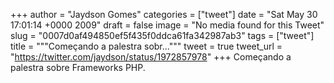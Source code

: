 
+++
author = "Jaydson Gomes"
categories = ["tweet"]
date = "Sat May 30 17:01:14 +0000 2009"
draft = false
image = "No media found for this Tweet"
slug = "0007d0af494850ef5f435f0ddca61fa342987ab3"
tags = ["tweet"]
title = """Começando a palestra sobr..."""
tweet = true
tweet_url = "https://twitter.com/jaydson/status/1972857978"
+++
Começando a palestra sobre Frameworks PHP.
